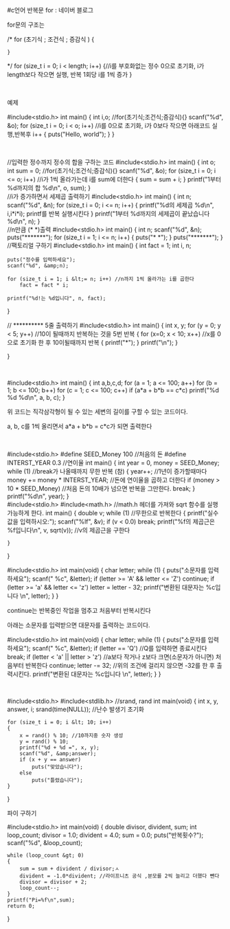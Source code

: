 #c언어 반복문 for : 네이버 블로그
<div class="wrap_rabbit pcol2 _param(1) _postViewArea221512236898" id="post-view221512236898">
<!-- Rabbit HTML --><div class="se-viewer se-theme-default" lang="ko-KR">
<!-- SE_DOC_HEADER_END -->
<div class="se-main-container">
<div class="se-component se-text se-l-default" id="SE-b1bd1821-28be-4697-bd45-cc387e61dfd6">
<div class="se-component-content">
<div class="se-section se-section-text se-l-default">
<div class="se-module se-module-text"><!-- SE-TEXT { --><p class="se-text-paragraph se-text-paragraph-align-" id="SE-9f58a755-fcd3-4ee3-96b0-950ef4fd83ff" style=""><span class="se-fs- se-ff-" id="SE-868c6161-975a-44e6-b0bd-d5091d46ef91" style="color:null;">for문의 구조는</span></p><!-- } SE-TEXT --></div>
</div>
</div>
</div> <div class="se-component se-code se-l-default" id="SE-56355f88-7513-4bc7-a3af-5abf2bb6daf0">
<div class="se-component-content">
<div class="se-section se-section-code se-l-default">
<div class="se-module se-module-code se-fs-fs13">
<div class="se-code-source">
<div class="__se_code_view language-javascript">	
/*  for (초기식 ; 조건식 ; 증감식 )
	{

	}
*/
	for (size_t i = 0; i &lt; length; i++) 
	{//i를 부호화없는 정수 0으로 초기화, i가 length보다 작으면 실행, 반복 1회당 i를 1씩 증가
	}</div>
</div>
</div>
</div>
</div>
<script class="__se_module_data" data-module='{"type":"v2_code", "id" : "SE-56355f88-7513-4bc7-a3af-5abf2bb6daf0"}' type="text/data"></script>
</div> <div class="se-component se-text se-l-default" id="SE-7b2662d8-7d25-4ea7-b5b9-295a63d34572">
<div class="se-component-content">
<div class="se-section se-section-text se-l-default">
<div class="se-module se-module-text"><!-- SE-TEXT { --><p class="se-text-paragraph se-text-paragraph-align-" id="SE-82688ae7-6d1a-4ea8-8ba2-9bcae1aaeb56" style=""><span class="se-fs- se-ff-" id="SE-7b65480e-60e3-4673-812b-0d0a2f11c3ac" style="color:null;">​</span></p><!-- } SE-TEXT --><!-- SE-TEXT { --><p class="se-text-paragraph se-text-paragraph-align-" id="SE-f47a4324-1995-4886-bf6a-eb7a062831b5" style=""><span class="se-fs- se-ff-" id="SE-d25e7408-eb63-4070-8308-295624223cb0" style="color:null;">예제</span></p><!-- } SE-TEXT --></div>
</div>
</div>
</div> <div class="se-component se-code se-l-default" id="SE-b524885e-7a5d-42ec-ad57-d00fba2d1677">
<div class="se-component-content">
<div class="se-section se-section-code se-l-default">
<div class="se-module se-module-code se-fs-fs13">
<div class="se-code-source">
<div class="__se_code_view language-javascript">#include&lt;stdio.h&gt;
int main() {
	int i,o;
	//for(초기식;조건식;증감식){}
	scanf("%d", &amp;o);
	for (size_t i = 0; i &lt; o; i++) //i를 0으로 초기화, i가 0보다 작으면 아래코드 실행,반복후 i++
	{
		puts("Hello, world");
	}
}</div>
</div>
</div>
</div>
</div>
<script class="__se_module_data" data-module='{"type":"v2_code", "id" : "SE-b524885e-7a5d-42ec-ad57-d00fba2d1677"}' type="text/data"></script>
</div> <div class="se-component se-text se-l-default" id="SE-95eb82f1-633c-4f6d-9672-ed5386d175b9">
<div class="se-component-content">
<div class="se-section se-section-text se-l-default">
<div class="se-module se-module-text"><!-- SE-TEXT { --><p class="se-text-paragraph se-text-paragraph-align-" id="SE-2f240adb-6ac5-43af-b9c0-a916b72d4371" style=""><span class="se-fs- se-ff-" id="SE-795d28d5-55fe-4c37-b440-ab014df5595a" style="">​</span></p><!-- } SE-TEXT --></div>
</div>
</div>
</div> <div class="se-component se-code se-l-default" id="SE-fbfb0811-379f-44da-9937-35cd2d7e82cf">
<div class="se-component-content">
<div class="se-section se-section-code se-l-default">
<div class="se-module se-module-code se-fs-fs13">
<div class="se-code-source">
<div class="__se_code_view language-javascript">//입력한 정수까지 정수의 합을 구하는 코드
#include&lt;stdio.h&gt;
int main() {
	int o;
	int sum = 0;
	//for(초기식;조건식;증감식){}
	scanf("%d", &amp;o);
	for (size_t i = 0; i &lt;= o; i++) //i가 1씩 올라가는데 i를 sum에 더한다
	{
		sum = sum + i;
	}
	printf("1부터 %d까지의 합 %d\n", o, sum);
}
</div>
</div>
</div>
</div>
</div>
<script class="__se_module_data" data-module='{"type":"v2_code", "id" : "SE-fbfb0811-379f-44da-9937-35cd2d7e82cf"}' type="text/data"></script>
</div> <div class="se-component se-code se-l-default" id="SE-c1a0e6b5-8df0-473d-8a6d-6e8073931c52">
<div class="se-component-content">
<div class="se-section se-section-code se-l-default">
<div class="se-module se-module-code se-fs-fs13">
<div class="se-code-source">
<div class="__se_code_view language-javascript">//i가 증가하면서 세제곱 출력하기
#include&lt;stdio.h&gt;
int main() {
	int n;
	scanf("%d", &amp;n);
	for (size_t i = 0; i &lt;= n; i++)
	{
		printf("%d의 세제곱 %d\n", i,i*i*i); printf를 반복 실행시킨다
	}
	printf("1부터 %d까지의 세제곱이 끝났습니다 %d\n", n);
}</div>
</div>
</div>
</div>
</div>
<script class="__se_module_data" data-module='{"type":"v2_code", "id" : "SE-c1a0e6b5-8df0-473d-8a6d-6e8073931c52"}' type="text/data"></script>
</div> <div class="se-component se-code se-l-default" id="SE-4598a593-df57-435b-9cd7-39debff9fbce">
<div class="se-component-content">
<div class="se-section se-section-code se-l-default">
<div class="se-module se-module-code se-fs-fs13">
<div class="se-code-source">
<div class="__se_code_view language-javascript">//n만큼 (*      *)출력
#include&lt;stdio.h&gt;
int main() {
	int n;
	scanf("%d", &amp;n);
	puts("*******");
	for (size_t i = 1; i &lt;= n; i++)
	{
		puts("*     *");
	}
	puts("*******");
}</div>
</div>
</div>
</div>
</div>
<script class="__se_module_data" data-module='{"type":"v2_code", "id" : "SE-4598a593-df57-435b-9cd7-39debff9fbce"}' type="text/data"></script>
</div> <div class="se-component se-code se-l-default" id="SE-77b5789f-b7ef-41da-b192-6c8094384d5c">
<div class="se-component-content">
<div class="se-section se-section-code se-l-default">
<div class="se-module se-module-code se-fs-fs13">
<div class="se-code-source">
<div class="__se_code_view language-javascript">//팩토리얼 구하기
#include&lt;stdio.h&gt;
int main() {
	int fact = 1;
	int i, n;
	
	puts("정수를 입력하세요");
	scanf("%d", &amp;n);
	
	for (size_t i = 1; i &lt;= n; i++) //n까지 1씩 올라가는 i를 곱한다
		fact = fact * i;
	
	printf("%d!는 %d입니다", n, fact);
}</div>
</div>
</div>
</div>
</div>
<script class="__se_module_data" data-module='{"type":"v2_code", "id" : "SE-77b5789f-b7ef-41da-b192-6c8094384d5c"}' type="text/data"></script>
</div> <div class="se-component se-code se-l-default" id="SE-2b18f964-3871-45a5-a701-3fa04089f971">
<div class="se-component-content">
<div class="se-section se-section-code se-l-default">
<div class="se-module se-module-code se-fs-fs13">
<div class="se-code-source">
<div class="__se_code_view language-javascript">// ********** 5줄 출력하기
#include&lt;stdio.h&gt;
int main() {
	int x, y;
	for (y = 0; y &lt; 5; y++) //10이 될때까지 반복하는 것을 5번 반복
	{
		for (x=0; x &lt; 10; x++) //x를 0으로 초기화 한 후 10이될때까지 반복
		{
			printf("*");
		}
		printf("\n");
	}



}</div>
</div>
</div>
</div>
</div>
<script class="__se_module_data" data-module='{"type":"v2_code", "id" : "SE-2b18f964-3871-45a5-a701-3fa04089f971"}' type="text/data"></script>
</div> <div class="se-component se-text se-l-default" id="SE-b57fcdab-44bb-4c06-ae5f-f3e2d1cf6060">
<div class="se-component-content">
<div class="se-section se-section-text se-l-default">
<div class="se-module se-module-text"><!-- SE-TEXT { --><p class="se-text-paragraph se-text-paragraph-align-" id="SE-b5a8106b-2b79-4806-b91f-ae2083977249" style=""><span class="se-fs- se-ff-" id="SE-21dec338-3cdf-477b-a258-a9861b77f336" style="">​</span></p><!-- } SE-TEXT --></div>
</div>
</div>
</div> <div class="se-component se-code se-l-default" id="SE-ee76419a-9a65-415e-ac6d-acb973b09234">
<div class="se-component-content">
<div class="se-section se-section-code se-l-default">
<div class="se-module se-module-code se-fs-fs13">
<div class="se-code-source">
<div class="__se_code_view language-javascript">#include&lt;stdio.h&gt;
int main() {
	int a,b,c,d;
	for (a = 1; a &lt;= 100; a++)
		for (b = 1; b &lt;= 100; b++)
			for (c = 1; c &lt;= 100; c++)
				if (a*a + b*b == c*c)
					printf("%d %d %d\n", a, b, c);
}</div>
</div>
</div>
</div>
</div>
<script class="__se_module_data" data-module='{"type":"v2_code", "id" : "SE-ee76419a-9a65-415e-ac6d-acb973b09234"}' type="text/data"></script>
</div> <div class="se-component se-text se-l-default" id="SE-a5281ba5-998a-48c7-92bf-ed3adee43a29">
<div class="se-component-content">
<div class="se-section se-section-text se-l-default">
<div class="se-module se-module-text"><!-- SE-TEXT { --><p class="se-text-paragraph se-text-paragraph-align-" id="SE-72f739f4-7f20-4521-88c9-f84e845dec67" style=""><span class="se-fs- se-ff-" id="SE-8148d985-cb8c-43e2-b2f4-8ced4432c4b7" style="">위 코드는 직각삼각형이 될 수 있는 세변의 길이를 구할 수 있는 코드이다.</span></p><!-- } SE-TEXT --><!-- SE-TEXT { --><p class="se-text-paragraph se-text-paragraph-align-" id="SE-7f8ee991-a214-460f-9c47-9d5e9d984c3a" style=""><span class="se-fs- se-ff-" id="SE-44739551-af01-48da-85c0-92384c9278b2" style="">a, b, c를 1씩 올리면서 a*a + b*b = c*c가 되면 출력한다</span></p><!-- } SE-TEXT --><!-- SE-TEXT { --><p class="se-text-paragraph se-text-paragraph-align-" id="SE-27a9ace1-2a28-4e47-b9d7-0f6c946a3128" style=""><span class="se-fs- se-ff-" id="SE-0aada738-ef5f-4c48-9a35-b4afed49485d" style="">​</span></p><!-- } SE-TEXT --></div>
</div>
</div>
</div> <div class="se-component se-code se-l-default" id="SE-00b7b973-9ca3-4651-a835-6daff91f5bff">
<div class="se-component-content">
<div class="se-section se-section-code se-l-default">
<div class="se-module se-module-code se-fs-fs13">
<div class="se-code-source">
<div class="__se_code_view language-javascript">#include&lt;stdio.h&gt;
#define SEED_Money 100 //처음의 돈
#define INTERST_YEAR 0.3 //연이율
 int main() {
	int year = 0, money = SEED_Money;
	while (1) //break가 나올때까지 무한 반복 (참)
	{
		year++; //1년이 증가할때마다
		money += money * INTERST_YEAR; //돈에 연이율을 곱하고 더한다
		if (money &gt; 10 * SEED_Money) //처음 돈의 10배가 넘으면 반복을 그만한다.
			break;
	}
	printf("%d\n", year);
}</div>
</div>
</div>
</div>
</div>
<script class="__se_module_data" data-module='{"type":"v2_code", "id" : "SE-00b7b973-9ca3-4651-a835-6daff91f5bff"}' type="text/data"></script>
</div> <div class="se-component se-code se-l-default" id="SE-be1a716c-1597-441c-be37-8a19a8d84f03">
<div class="se-component-content">
<div class="se-section se-section-code se-l-default">
<div class="se-module se-module-code se-fs-fs13">
<div class="se-code-source">
<div class="__se_code_view language-javascript">#include&lt;stdio.h&gt;
#include&lt;math.h&gt; //math.h 헤더를 가져와 sqrt 함수를 실행 가능하게 한다.
int main() {
	double v;
	while (1) //무한으로 반복한다
	{
		printf("실수값을 입력하시오:");
		scanf("%lf", &amp;v);
		if (v &lt; 0.0) 
			break;
		printf("%f의 제곱근은 %f입니다\n", v, sqrt(v)); //v의 제곱근을 구한다

	}
}</div>
</div>
</div>
</div>
</div>
<script class="__se_module_data" data-module='{"type":"v2_code", "id" : "SE-be1a716c-1597-441c-be37-8a19a8d84f03"}' type="text/data"></script>
</div> <div class="se-component se-code se-l-default" id="SE-f2c9fe6d-fdf8-4ac3-9916-788f6f8b342b">
<div class="se-component-content">
<div class="se-section se-section-code se-l-default">
<div class="se-module se-module-code se-fs-fs13">
<div class="se-code-source">
<div class="__se_code_view language-javascript">#include&lt;stdio.h&gt;
int main(void) {
	char letter;
	while (1) {
		puts("소문자를 입력하세요");
		scanf(" %c", &amp;letter);
		if (letter &gt;= 'A' &amp;&amp; letter &lt;= 'Z')
			continue;
		if (letter &gt;= 'a' &amp;&amp; letter &lt;= 'z')
			letter = letter - 32;
		printf("변환된 대문자는 %c입니다 \n", letter);
	}
}</div>
</div>
</div>
</div>
</div>
<script class="__se_module_data" data-module='{"type":"v2_code", "id" : "SE-f2c9fe6d-fdf8-4ac3-9916-788f6f8b342b"}' type="text/data"></script>
</div> <div class="se-component se-text se-l-default" id="SE-c4cd38de-08d0-4f6b-93ec-177f42c93b9a">
<div class="se-component-content">
<div class="se-section se-section-text se-l-default">
<div class="se-module se-module-text"><!-- SE-TEXT { --><p class="se-text-paragraph se-text-paragraph-align-" id="SE-d9ccd7f8-d028-4084-85cf-1e8570fcdcac" style=""><span class="se-fs- se-ff-" id="SE-575cc932-6ff1-4d67-af5a-abeb693f1292" style="">continue는 반복중인 작업을 멈추고 처음부터 반복시킨다</span></p><!-- } SE-TEXT --><!-- SE-TEXT { --><p class="se-text-paragraph se-text-paragraph-align-" id="SE-4030f633-decf-401d-9a4d-35ecee47357a" style=""><span class="se-fs- se-ff-" id="SE-e7b38a8e-482f-4940-95c0-7896cfe0e7db" style="">아래는 소문자를 입력받으면 대문자를 출력하는 코드이다.</span></p><!-- } SE-TEXT --></div>
</div>
</div>
</div> <div class="se-component se-code se-l-default" id="SE-1f5e5041-d9db-4902-b541-4fe0b1ae7670">
<div class="se-component-content">
<div class="se-section se-section-code se-l-default">
<div class="se-module se-module-code se-fs-fs13">
<div class="se-code-source">
<div class="__se_code_view language-javascript">#include&lt;stdio.h&gt;
int main(void) {
	char letter;
	while (1) {
		puts("소문자를 입력하세요");
		scanf(" %c", &amp;letter);
		if (letter == 'Q') //Q를 입력하면 종료시킨다
			break;
		if (letter &lt; 'a' || letter &gt; 'z') //a보다 작거나 z보다 크면(소문자가 아니면) 처음부터 반복한다
			continue;
		letter -= 32; //위의 조건에 걸리지 않으면 -32를 한 후 출력시킨다.
		printf("변환된 대문자는 %c입니다 \n", letter);
	}
}</div>
</div>
</div>
</div>
</div>
<script class="__se_module_data" data-module='{"type":"v2_code", "id" : "SE-1f5e5041-d9db-4902-b541-4fe0b1ae7670"}' type="text/data"></script>
</div> <div class="se-component se-text se-l-default" id="SE-6a49fbc4-b65a-4c0e-8eb8-f926eb9d6945">
<div class="se-component-content">
<div class="se-section se-section-text se-l-default">
<div class="se-module se-module-text"><!-- SE-TEXT { --><p class="se-text-paragraph se-text-paragraph-align-" id="SE-6deafe00-8f4c-4a8e-b680-f74d8ba360e6" style=""><span class="se-fs- se-ff-" id="SE-6b0ae249-797e-42f6-8fd8-2047593d04f0" style="">​</span></p><!-- } SE-TEXT --></div>
</div>
</div>
</div> <div class="se-component se-code se-l-default" id="SE-3240e388-94cf-4246-8374-0cb4feb59ac8">
<div class="se-component-content">
<div class="se-section se-section-code se-l-default">
<div class="se-module se-module-code se-fs-fs13">
<div class="se-code-source">
<div class="__se_code_view language-javascript">#include&lt;stdio.h&gt;
#include&lt;stdlib.h&gt; //srand, rand
int main(void) {
	int x, y, answer, i;
	srand(time(NULL)); //난수 발생기 초기화

	for (size_t i = 0; i &lt; 10; i++)
	{
		x = rand() % 10; //10까지중 숫자 생성
		y = rand() % 10; 
		printf("%d + %d =", x, y);
		scanf("%d", &amp;answer);
		if (x + y == answer)
			puts("맞았습니다");
		else
			puts("틀렸습니다");
	}
}</div>
</div>
</div>
</div>
</div>
<script class="__se_module_data" data-module='{"type":"v2_code", "id" : "SE-3240e388-94cf-4246-8374-0cb4feb59ac8"}' type="text/data"></script>
</div> <div class="se-component se-text se-l-default" id="SE-95bf8ab1-dc1c-44bc-a823-ec504529cdf0">
<div class="se-component-content">
<div class="se-section se-section-text se-l-default">
<div class="se-module se-module-text"><!-- SE-TEXT { --><p class="se-text-paragraph se-text-paragraph-align-" id="SE-7e1f54e7-6451-48da-976d-fd2be73b34f4" style=""><span class="se-fs- se-ff-" id="SE-885474a4-266d-4f5c-b3ea-b8a64017e010" style="">파이 구하기</span></p><!-- } SE-TEXT --></div>
</div>
</div>
</div> <div class="se-component se-code se-l-default" id="SE-f234653a-29ea-47d8-99f9-5598c0cc274f">
<div class="se-component-content">
<div class="se-section se-section-code se-l-default">
<div class="se-module se-module-code se-fs-fs13">
<div class="se-code-source">
<div class="__se_code_view language-javascript">#include&lt;stdio.h&gt;
int main(void) {
	double divisor, divident, sum;
	int loop_count;
	divisor = 1.0;
	divident = 4.0;
	sum = 0.0;
	puts("반복횟수?");
	scanf("%d", &amp;loop_count);

	while (loop_count &gt; 0)
	{
		sum = sum + divident / divisor;ㅅ
		divident = -1.0*divident; //라이프니츠 공식 ,분모를 2씩 늘리고 더했다 뺀다
		divisor = divisor + 2;
		loop_count--;
	}
	printf("Pi=%f\n",sum);
	return 0;
}</div>
</div>
</div>
</div>
</div>
<script class="__se_module_data" data-module='{"type":"v2_code", "id" : "SE-f234653a-29ea-47d8-99f9-5598c0cc274f"}' type="text/data"></script>
</div> <div class="se-component se-text se-l-default" id="SE-d5504ef6-19dc-427a-98b7-008d805a1588">
<div class="se-component-content">
<div class="se-section se-section-text se-l-default">
<div class="se-module se-module-text"><!-- SE-TEXT { --><p class="se-text-paragraph se-text-paragraph-align-" id="SE-9e4eba27-117d-44b8-add6-446b27f2db55" style=""><span class="se-fs- se-ff-" id="SE-202f8c99-2ee7-4a9d-9474-292fe0f1d6ca" style="">​</span></p><!-- } SE-TEXT --></div>
</div>
</div>
</div> </div>
</div>
</div>
